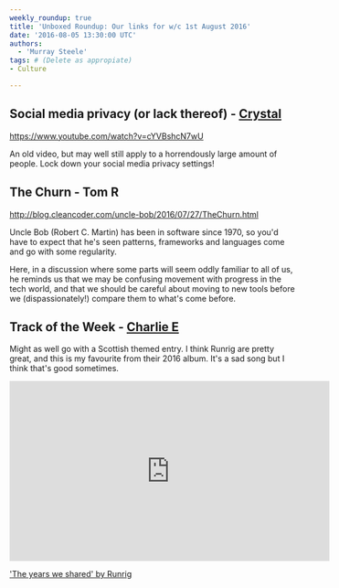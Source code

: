 ```yaml
---
weekly_roundup: true
title: 'Unboxed Roundup: Our links for w/c 1st August 2016'
date: '2016-08-05 13:30:00 UTC'
authors:
  - 'Murray Steele'
tags: # (Delete as appropiate)
- Culture

---
```


## Social media privacy (or lack thereof) - [Crystal](/team#chris-carter)

https://www.youtube.com/watch?v=cYVBshcN7wU

An old video, but may well still apply to a horrendously large amount of people. Lock down your social media privacy settings!

## The Churn - Tom R

http://blog.cleancoder.com/uncle-bob/2016/07/27/TheChurn.html

Uncle Bob (Robert C. Martin) has been in software since 1970, so you'd have to expect that he's seen patterns, frameworks and languages come and go with some regularity.

Here, in a discussion where some parts will seem oddly familiar to all of us, he reminds us that we may be confusing movement with progress in the tech world, and that we should be careful about moving to new tools before we (dispassionately!) compare them to what's come before.

## Track of the Week - [Charlie E](/team#charlie-egan)

Might as well go with a Scottish themed entry. I think Runrig are pretty great, and this is my favourite from their 2016 album. It's a sad song but I think that's good sometimes.

<iframe width="560" height="315" src="https://www.youtube.com/embed/wyWJyh7dQQQ" frameborder="0" allowfullscreen></iframe>

['The years we shared' by Runrig](https://www.youtube.com/watch?v=wyWJyh7dQQQ&app=desktop)

